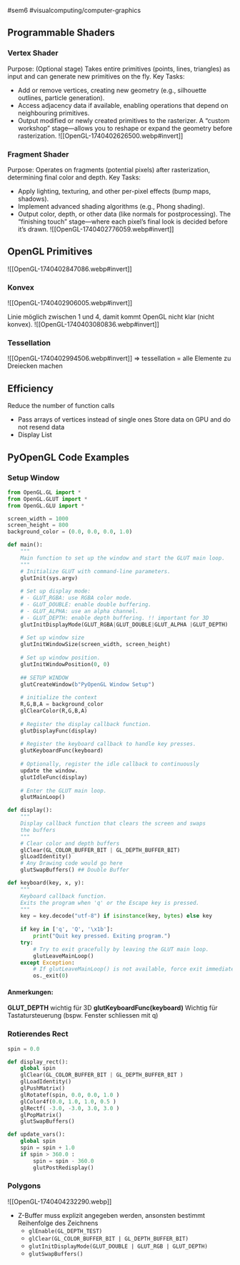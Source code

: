 #sem6 #visualcomputing/computer-graphics 

## Programmable Shaders
### Vertex Shader
Purpose: (Optional stage) Takes entire primitives (points, lines, triangles) as input and can generate new primitives on the fly.
Key Tasks:
- Add or remove vertices, creating new geometry (e.g., silhouette outlines, particle generation).
- Access adjacency data if available, enabling operations that depend on neighbouring primitives.
- Output modified or newly created primitives to the rasterizer.
A “custom workshop” stage—allows you to reshape or expand the geometry before rasterization.
![[OpenGL-1740402626500.webp#invert]]
### Fragment Shader
Purpose: Operates on fragments (potential pixels) after rasterization, determining final color and depth.
Key Tasks:
- Apply lighting, texturing, and other per-pixel effects (bump maps, shadows).
- Implement advanced shading algorithms (e.g., Phong shading).
- Output color, depth, or other data (like normals for postprocessing).
The “finishing touch” stage—where each pixel’s final look is decided before it’s drawn.
![[OpenGL-1740402776059.webp#invert]]
## OpenGL Primitives
![[OpenGL-1740402847086.webp#invert]]

### Konvex
![[OpenGL-1740402906005.webp#invert]]

Linie möglich zwischen 1 und 4, damit kommt OpenGL nicht klar (nicht konvex).
![[OpenGL-1740403080836.webp#invert]]
### Tessellation
![[OpenGL-1740402994506.webp#invert]]
=> tessellation = alle Elemente zu Dreiecken machen
## Efficiency
Reduce the number of function calls
- Pass arrays of vertices instead of single ones
Store data on GPU and do not resend data
- Display List
## PyOpenGL Code Examples
### Setup Window
```python
from OpenGL.GL import *
from OpenGL.GLUT import *
from OpenGL.GLU import *

screen_width = 1000
screen_height = 800
background_color = (0.0, 0.0, 0.0, 1.0)

def main():
	"""
	Main function to set up the window and start the GLUT main loop.
	"""
	# Initialize GLUT with command-line parameters.
	glutInit(sys.argv)
	
	# Set up display mode:
	# - GLUT_RGBA: use RGBA color mode.
	# - GLUT_DOUBLE: enable double buffering.
	# - GLUT_ALPHA: use an alpha channel.
	# - GLUT_DEPTH: enable depth buffering. !! important for 3D
	glutInitDisplayMode(GLUT_RGBA|GLUT_DOUBLE|GLUT_ALPHA |GLUT_DEPTH) 
	
	# Set up window size
	glutInitWindowSize(screen_width, screen_height)
	
	# Set up window position.
	glutInitWindowPosition(0, 0)
	
	## SETUP WINDOW
	glutCreateWindow(b"PyOpenGL Window Setup")
	
	# initialize the context
	R,G,B,A = background_color
	glClearColor(R,G,B,A)
	
	# Register the display callback function.
	glutDisplayFunc(display)
	
	# Register the keyboard callback to handle key presses.
	glutKeyboardFunc(keyboard)
	
	# Optionally, register the idle callback to continuously
	update the window.
	glutIdleFunc(display)
	
	# Enter the GLUT main loop.
	glutMainLoop()

def display():
	"""
	Display callback function that clears the screen and swaps
	the buffers
	"""
	# Clear color and depth buffers
	glClear(GL_COLOR_BUFFER_BIT | GL_DEPTH_BUFFER_BIT)
	glLoadIdentity()
	# Any Drawing code would go here
	glutSwapBuffers() ## Double Buffer

def keyboard(key, x, y):
	"""
	Keyboard callback function.
	Exits the program when 'q' or the Escape key is pressed.
	"""
	key = key.decode("utf-8") if isinstance(key, bytes) else key
	
	if key in ['q', 'Q', '\x1b']:
		print("Quit key pressed. Exiting program.")
	try:
		# Try to exit gracefully by leaving the GLUT main loop.
		glutLeaveMainLoop()
	except Exception:
		# If glutLeaveMainLoop() is not available, force exit immediately.
		os._exit(0)
```
#### Anmerkungen:

**GLUT_DEPTH** wichtig für 3D
**glutKeyboardFunc(keyboard)** Wichtig für Tastatursteuerung (bspw. Fenster schliessen mit q)
### Rotierendes Rect

```python
spin = 0.0

def display_rect():
	global spin
	glClear(GL_COLOR_BUFFER_BIT | GL_DEPTH_BUFFER_BIT )
	glLoadIdentity()
	glPushMatrix()
	glRotatef(spin, 0.0, 0.0, 1.0 )
	glColor4f(0.0, 1.0, 1.0, 0.5 )
	glRectf( -3.0, -3.0, 3.0, 3.0 )
	glPopMatrix()
	glutSwapBuffers()

def update_vars():
	global spin
	spin = spin + 1.0
	if spin > 360.0 :
		spin = spin - 360.0
		glutPostRedisplay()
```

### Polygons
![[OpenGL-1740404232290.webp]]

- Z-Buffer muss explizit angegeben werden, ansonsten bestimmt Reihenfolge des Zeichnens
	- `glEnable(GL_DEPTH_TEST)`
	- `glClear(GL_COLOR_BUFFER_BIT | GL_DEPTH_BUFFER_BIT)`
	- `glutInitDisplayMode(GLUT_DOUBLE | GLUT_RGB | GLUT_DEPTH)`
	- `glutSwapBuffers()`
